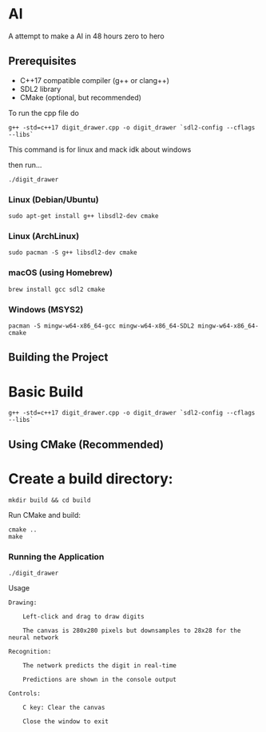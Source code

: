 # AI
A attempt to make a AI in 48 hours zero to hero

## Prerequisites

- C++17 compatible compiler (g++ or clang++)
- SDL2 library
- CMake (optional, but recommended)



To run the cpp file do

    g++ -std=c++17 digit_drawer.cpp -o digit_drawer `sdl2-config --cflags --libs`

This command is for linux and mack idk about windows

then run...

    ./digit_drawer
### Linux (Debian/Ubuntu)


    sudo apt-get install g++ libsdl2-dev cmake

### Linux (ArchLinux)
    sudo pacman -S g++ libsdl2-dev cmake


### macOS (using Homebrew)

    brew install gcc sdl2 cmake

### Windows (MSYS2)

    pacman -S mingw-w64-x86_64-gcc mingw-w64-x86_64-SDL2 mingw-w64-x86_64-cmake

## Building the Project
# Basic Build


    g++ -std=c++17 digit_drawer.cpp -o digit_drawer `sdl2-config --cflags --libs`

## Using CMake (Recommended)

# Create a build directory:


    mkdir build && cd build

Run CMake and build:


    cmake ..
    make

### Running the Application

    ./digit_drawer

Usage

    Drawing:

        Left-click and drag to draw digits

        The canvas is 280x280 pixels but downsamples to 28x28 for the neural network

    Recognition:

        The network predicts the digit in real-time

        Predictions are shown in the console output

    Controls:

        C key: Clear the canvas

        Close the window to exit
